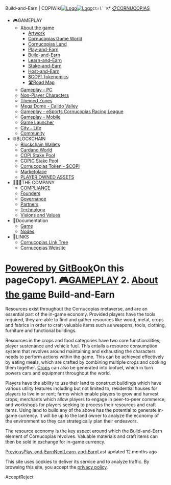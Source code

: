 Build-and-Earn | COPIWiki[![Logo](https://copiwiki.cornucopias.io/~gitbook/image?url=https%3A%2F%2F1762761122-files.gitbook.io%2F%7E%2Ffiles%2Fv0%2Fb%2Fgitbook-x-prod.appspot.com%2Fo%2Forganizations%252FVpfHHIHQI6ROs7kspCfa%252Fsites%252Fsite_dzbNR%252Flogo%252FxczoLfMLSrLZyl8UxDSg%252FCornucopias_Logo-White-Medium.png%3Falt%3Dmedia%26token%3Dcfef2e74-c264-4b9d-bc1c-d89788f5dc9c&width=260&dpr=4&quality=100&sign=ce383b9c&sv=2)![Logo](https://copiwiki.cornucopias.io/~gitbook/image?url=https%3A%2F%2F1762761122-files.gitbook.io%2F%7E%2Ffiles%2Fv0%2Fb%2Fgitbook-x-prod.appspot.com%2Fo%2Forganizations%252FVpfHHIHQI6ROs7kspCfa%252Fsites%252Fsite_dzbNR%252Flogo%252FxczoLfMLSrLZyl8UxDSg%252FCornucopias_Logo-White-Medium.png%3Falt%3Dmedia%26token%3Dcfef2e74-c264-4b9d-bc1c-d89788f5dc9c&width=260&dpr=4&quality=100&sign=ce383b9c&sv=2)](/)`Ctrl``K`* [📋CORNUCOPIAS](/)
* 🎮GAMEPLAY
	+ [About the game](/gameplay/about-the-game)
		- [Artwork](/gameplay/about-the-game/artwork)
		- [Cornucopias Game World](/gameplay/about-the-game/cornucopias-game-world)
		- [Cornucopias Land](/gameplay/about-the-game/cornucopias-land)
		- [Play-and-Earn](/gameplay/about-the-game/play-and-earn)
		- [Build-and-Earn](/gameplay/about-the-game/build-and-earn)
		- [Learn-and-Earn](/gameplay/about-the-game/learn-and-earn)
		- [Stake-and-Earn](/gameplay/about-the-game/stake-and-earn)
		- [Host-and-Earn](/gameplay/about-the-game/host-and-earn)
		- [$COPI Tokenomics](/gameplay/about-the-game/usdcopi-tokenomics)
		- [🛣️Road Map](/gameplay/about-the-game/road-map)
	+ [Gameplay - PC](/gameplay/gameplay-pc)
	+ [Non-Player Characters](/gameplay/non-player-characters)
	+ [Themed Zones](/gameplay/themed-zones)
	+ [Mega Dome - Calido Valley](/gameplay/mega-dome-calido-valley)
	+ [Gameplay - eSports Cornucopias Racing League](/gameplay/gameplay-esports-cornucopias-racing-league)
	+ [Gameplay - Mobile](/gameplay/gameplay-mobile)
	+ [Game Launcher](/gameplay/game-launcher)
	+ [City - Life](/gameplay/city-life)
	+ [Community](/gameplay/community)
* 🌐BLOCKCHAIN
	+ [Blockchain Wallets](/blockchain/blockchain-wallets)
	+ [Cardano World](/blockchain/cardano-world)
	+ [COPI Stake Pool](/blockchain/copi-stake-pool)
	+ [COPIC Stake Pool](/blockchain/copic-stake-pool)
	+ [Cornucopias Token - $COPI](/blockchain/cornucopias-token-usdcopi)
	+ [Marketplace](/blockchain/marketplace)
	+ [PLAYER OWNED ASSETS](/blockchain/player-owned-assets)
* 🧑‍🤝‍🧑THE COMPANY
	+ [COMPLIANCE](/the-company/compliance)
	+ [Founders](/the-company/founders)
	+ [Governance](/the-company/governance)
	+ [Partners](/the-company/partners)
	+ [Technology](/the-company/technology)
	+ [Visions and Values](/the-company/visions-and-values)
* 📖Documentation
	+ [Game](/documentation/game)
	+ [Nodes](/documentation/nodes)
* 🔗LINKS
	+ [Cornucopias Link Tree](https://linktr.ee/cornucopias.game)
	+ [Cornucopias Website](https://www.cornucopias.io)

[Powered by GitBook](https://www.gitbook.com/?utm_source=content&utm_medium=trademark&utm_campaign=PQmCVki2WHg9QcW9pdrX)On this pageCopy1. [🎮GAMEPLAY](/gameplay)
2. [About the game](/gameplay/about-the-game)
Build-and-Earn
==============

Resources exist throughout the Cornucopias metaverse, and are an essential part of the in-game economy. Provided players have the tools required, they are able to find and gather resources like wood, metal, crops and fabrics in order to craft valuable items such as weapons, tools, clothing, furniture and functional buildings. 

Resources in the crops and food categories have two core functionalities; player sustenance and vehicle fuel. This entails a resource consumption system that revolves around maintaining and exhausting the characters needs to perform actions within the game. This can be achieved effectively by eating meals, which are crafted by combining multiple crops and cooking them together. [Crops](/gameplay/gameplay-pc/resources/crops) can also be generated into biofuel, which in turn powers cars and equipment throughout the world.

Players have the ability to use their land to construct buildings which have various utility features including but not limited to; residential houses for players to live in or rent; farms which enable players to grow and harvest crops; merchants which allow players to engage in peer-to-peer commerce; and workshops for players seeking to process their resources and craft items. Using land to build any of the above has the potential to generate in-game currency. It will be up to the land owner to analyze the economy of the environment so they can strategically plan their endeavors. 

The resource economy is the key aspect around which the Build-and-Earn element of Cornucopias revolves. Valuable materials and craft items can then be sold in exchange for in-game currency.

[PreviousPlay-and-Earn](/gameplay/about-the-game/play-and-earn)[NextLearn-and-Earn](/gameplay/about-the-game/learn-and-earn)Last updated 12 months ago

This site uses cookies to deliver its service and to analyze traffic. By browsing this site, you accept the [privacy policy](https://www.cornucopias.io/privacy-policy).

AcceptReject